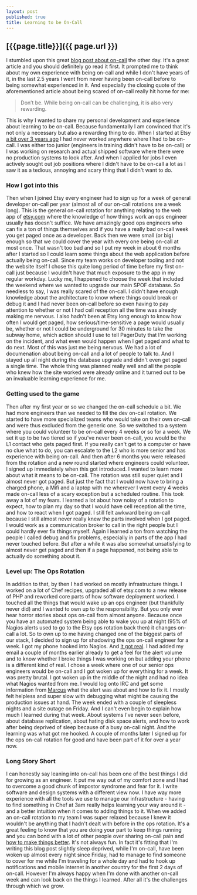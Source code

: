```yaml
---
layout: post
published: true
title: Learning to be On-Call
---
```

## [{{page.title}}]({{ page.url }})

I stumbled upon this great [blog post about on-call][on-call-post] the other
day. It's a great article and you should definitely go read it first. It
prompted me to think about my own experience with being on-call and while I
don't have years of it, in the last 2.5 years I went from never having been
on-call before to being somewhat experienced in it. And especially the closing
quote of the aforementioned article about being scared of on-call really hit
home for me:

> Don’t be. While being on-call can be challenging, it is also very rewarding.

This is why I wanted to share my personal development and experience about
learning to be on-call. Because fundamentally I am convinced that it's not
only a necessary but also a rewarding thing to do. When I started at Etsy [a
bit over 3 years ago][first-etsy] I had never worked anywhere where I had to
be on-call. I was either too junior (engineers in training didn't have to be
on-call) or I was working on research and actual shipped software where there
were no production systems to look after. And when I applied for jobs I even
actively sought out job positions where I didn't have to be on-call a lot as I
saw it as a tedious, annoying and scary thing that I didn't want to do.

### How I got into this
Then when I joined Etsy every engineer had to sign up for a week of general
developer on-call per year (almost all of our on-call rotations are a week
long). This is the general on-call rotation for anything relating to the web
app of [etsy.com](https://etsy.com) where the knowledge of how things work an
ops engineer usually has doesn't suffice. We have amazingly good ops engineers
who can fix a ton of things themselves and if you have a really bad on-call
week you get paged once as a developer. Back then we were small (or big)
enough so that we could cover the year with every one being on-call at most
once. That wasn't too bad and so I put my week in about 6 months after I
started so I could learn some things about the web application before actually
being on-call. Since my team works on developer tooling and not the website
itself I chose this quite long period of time before my first on-call just
because I wouldn't have that much exposure to the app in my regular workday.
Lucky me, I happened to choose the week that included the weekend where we
wanted to upgrade our main SPOF database. So needless to say, I was really
scared of the on-call. I didn't have enough knowledge about the architecture
to know where things could break or debug it and I had never been on-call
before so even having to pay attention to whether or not I had cell reception
all the time was already making me nervous. I also hadn't been at Etsy long
enough to know how often I would get paged, how serious/time-sensitive a page
would usually be, whether or not I could be underground for 30 minutes to take
the subway home, which action should I use to tell PagerDuty that I'm working
on the incident, and what even would happen when I get paged and what to do
next. Most of this was just me being nervous. We had a lot of documenation
about being on-call and a lot of people to talk to. And I stayed up all night
during the database upgrade and didn't even get paged a single time. The whole
thing was planned really well and all the people who knew how the site worked
were already online and it turned out to be an invaluable learning experience
for me.

### Getting used to the game
Then after my first year or so we changed the on-call schedule a bit. We had
more engineers than we needed to fill the dev on-call rotation. We started to
have more specialized teams who would take on their own on-call and were thus
excluded from the generic one. So we switched to a system where you could
volunteer to be on-call every 4 weeks or so for a week. We set it up to be two
tiered so if you've never been on-call, you would be the L1 contact who gets
paged first. If you really can't get to a computer or have no clue what to do,
you can escalate to the L2 who is more senior and has experience with being
on-call. And then after 6 months you were released from the rotation and a new
round started where engineers could volunteer. I signed up immediately when
this got introduced. I wanted to learn more about what it means to be on-call.
The rotation was still super quiet and I almost never got paged. But just the
fact that I would now have to bring a charged phone, a Mifi and a laptop with
me wherever I went every 4 weeks made on-call less of a scary exception but a
scheduled routine. This took away a lot of my fears. I learned a lot about how
noisy of a rotation to expect, how to plan my day so that I would have cell
reception all the time, and how to react when I got paged. I still felt
awkward being on-call because I still almost never really knew the parts
involved when I got paged. I would work as a communication broker to call in
the right people but I could hardly ever fix things myself. Again I learned a
ton from watching the people I called debug and fix problems, especially in
parts of the app I had never touched before. But after a while it was also
somewhat unsatisfying to almost never get paged and then if a page happened,
not being able to actually do something about it.

### Level up: The Ops Rotation
In addition to that, by then I had worked on mostly infrastructure things. I
worked on a lot of Chef recipes, upgraded all of etsy.com to a new release of
PHP and reworked core parts of how software deployment worked. I touched all
the things that would wake up an ops engineer (but thankfully never did) and I
wanted to own up to the responsibility. But you only ever hear horror stories
about ops on-call from almost anyone. Because once you have an automated
system being able to wake you up at night (95% of Nagios alerts used to go to
the Etsy ops rotation back then) it changes on-call a lot. So to own up to me
having changed one of the biggest parts of our stack, I decided to sign up for
shadowing the ops on-call engineer for a week. I got my phone hooked into
Nagios. And [it got real][real]. I had added my email a couple of months
earlier already to get a feel for the alert volume and to know whether I broke
things I was working on but adding your phone is a different kind of real. I
chose a week where one of our senior ops engineers would be on-call and I got
woken up for everything for a week. It was pretty brutal. I got woken up in the
middle of the night and had no idea what Nagios wanted from me. I would log
onto IRC and get some information from [Marcus][marcus] what the alert was
about and how to fix it. I mostly felt helpless and super slow with debugging
what might be causing the production issues at hand. The week ended with a
couple of sleepless nights and a site outage on Friday. And I can't even begin
to explain how much I learned during that week. About systems I've never seen
before, about database replication, about hating disk space alerts, and how to
work after being deprived of sleep because of a busy on-call night. And the
learning was what got me hooked. A couple of months later I signed up for the
ops on-call rotation for good and have been part of it for over a year now.

### Long Story Short
I can honestly say leaning into on-call has been one of the best things I did
for growing as an engineer. It put me way out of my comfort zone and I had to
overcome a good chunk of impostor syndrome and fear for it. I write software
and design systems with a different view now. I have way more experience with
all the tools we use to manage our infrastructure - having to find something
in Chef at 3am really helps learning your way around it - and a better
intuition when it comes to adding things to it. When we added an on-call
rotation to my team I was super relaxed because I knew it wouldn't be anything
that I hadn't dealt with before in the ops rotation. It's a great feeling to
know that you are doing your part to keep things running and you can bond with
a lot of other people over sharing on-call pain and [how to make things
better][jnewland-monitorama]. It's not always fun. In fact it's fitting that
I'm writing this blog post slightly sleep deprived, while I'm on-call, have
been woken up almost every night since Friday, had to manage to find someone
to cover for me while I'm traveling for a whole day and had to hook up
notifications and mobile internet in another country for the first 2 days of
on-call. However I'm always happy when I'm done with another on-call week and
can look back on the things I learned. After all it's the challenges through
which we grow.


[on-call-post]: https://medium.com/@thematthewgreen/on-call-dont-be-scared-4eef4ff2928f
[first-etsy]: https://twitter.com/mrtazz/statuses/147115673137577984
[jnewland-monitorama]: https://speakerdeck.com/jnewland/optimizing-ops-for-happiness
[marcus]: https://twitter.com/ickymettle
[real]: https://www.youtube.com/watch?v=uvqJ1mTkEuY
